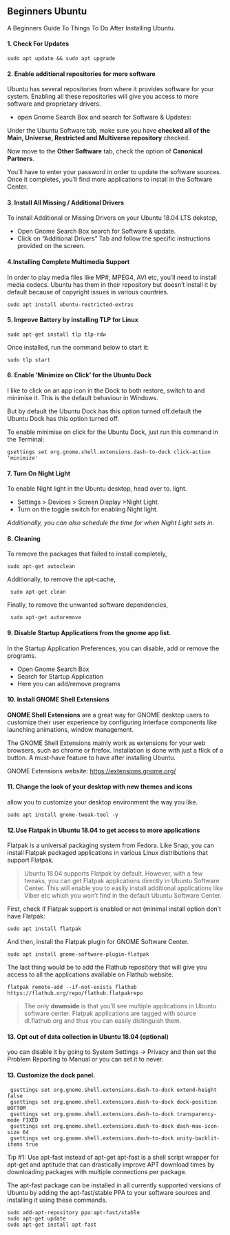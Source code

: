 ## Beginners Ubuntu
A Beginners Guide To Things To Do After Installing Ubuntu.
####	1. Check For Updates

	sudo apt update && sudo apt upgrade

#### 2. Enable additional repositories for more software
Ubuntu has several repositories from where it provides software for your system. 
Enabling all these repositories will give you access to more software and proprietary drivers.

- open Gnome Search Box and search for Software & Updates:


Under the Ubuntu Software tab, make sure you have **checked all of the Main, Universe, Restricted and Multiverse repository** checked. 

Now move to the **Other Software** tab, check the option of **Canonical Partners**. 

You’ll have to enter your password in order to update the software sources. Once it completes, you’ll find more applications to install in the Software Center.

####	3.  Install All Missing / Additional Drivers
To install Additional or Missing Drivers on your Ubuntu 18.04 LTS dekstop,
- Open Gnome Search Box search for Software & update.
- Click on “Additional Drivers” Tab and follow the specific instructions provided on the screen.

####	4.Installing Complete Multimedia Support
In order to play media files like MP#, MPEG4, AVI etc, you’ll need to install media codecs. Ubuntu has them in their repository but doesn’t install it by default because of copyright issues in various countries.
	
	sudo apt install ubuntu-restricted-extras
	
####	5. Improve Battery by installing TLP for Linux

	sudo apt-get install tlp tlp-rdw
	
Once installed, run the command below to start it:
	
	sudo tlp start
	
####	6. Enable ‘Minimize on Click’ for the Ubuntu Dock 
I like to click on an app icon in the Dock to both restore, switch to and minimise it. This is the default behaviour in Windows.

But by default the Ubuntu Dock has this option turned off.default the Ubuntu Dock has this option turned off.

To enable minimise on click for the Ubuntu Dock, just run this command in the Terminal:
	
	gsettings set org.gnome.shell.extensions.dash-to-dock click-action 'minimize'
####	7. Turn On Night Light

To enable Night light in the Ubuntu desktop, head over to.
 light. 
 - Settings > Devices > Screen Display >Night Light. 
 - Turn on the toggle switch for enabling Night light. 

*Additionally, you can also schedule the time for when Night Light sets in.*

####	8. Cleaning

To remove the packages that failed to install completely,

	sudo apt-get autoclean

Additionally, to remove the apt-cache,

	 sudo apt-get clean

Finally, to remove the unwanted software dependencies,
	 
	 sudo apt-get autoremove

####	9. Disable Startup Applications from the gnome app list. 
In the Startup Application Preferences, you can disable, add or remove the programs. 

 - Open Gnome Search Box
 - Search for Startup Application
 - Here you can add/remove programs 

    
####	10. Install GNOME Shell Extensions
**GNOME Shell Extensions** are a great way for GNOME desktop users to customize their user experience by configuring interface components like launching animations, window management. 

The GNOME Shell Extensions mainly work as extensions for your web browsers, such as chrome or firefox. Installation is done with just a flick of a button.  A must-have feature to have after installing Ubuntu. 

GNOME Extensions website: https://extensions.gnome.org/  

####	11. Change the look of your desktop with new themes and icons
allow you to customize your desktop environment the way you like. 
	
	sudo apt install gnome-tweak-tool -y
	
####	12.Use Flatpak in Ubuntu 18.04 to get access to more applications 
Flatpak is a universal packaging system from Fedora. Like Snap, you can install Flatpak packaged applications in various Linux distributions that support Flatpak. 

>Ubuntu 18.04 supports Flatpak by default. However, with a few tweaks, you can get Flatpak applications directly in Ubuntu Software Center. This will enable you to easily install additional applications like Viber etc which you won’t find in the default Ubuntu Software Center.

First, check if Flatpak support is enabled or not (minimal install option don’t have Flatpak:

	sudo apt install flatpak

And then, install the Flatpak plugin for GNOME Software Center.

	sudo apt install gnome-software-plugin-flatpak

The last thing would be to add the Flathub repository that will give you access to all the applications available on Flathub website.

	flatpak remote-add --if-not-exists flathub https://flathub.org/repo/flathub.flatpakrepo

>The only **downside** is that you’ll see multiple applications in Ubuntu software center. Flatpak applications are tagged with source dl.flathub.org and thus you can easily distinguish them.
####	13. Opt out of data collection in Ubuntu 18.04 (optional)
you can disable it by going to System Settings -> Privacy and then set the Problem Reporting to Manual or you can set it to never.

####	13. Customize the dock panel.

	 gsettings set org.gnome.shell.extensions.dash-to-dock extend-height false
	 gsettings set org.gnome.shell.extensions.dash-to-dock dock-position BOTTOM
	 gsettings set org.gnome.shell.extensions.dash-to-dock transparency-mode FIXED
	 gsettings set org.gnome.shell.extensions.dash-to-dock dash-max-icon-size 64
	 gsettings set org.gnome.shell.extensions.dash-to-dock unity-backlit-items true

Tip #1: Use apt-fast instead of apt-get
apt-fast is a shell script wrapper for apt-get and aptitude that can drastically improve APT download times by downloading packages with multiple connections per package. 

The apt-fast package can be installed in all currently supported versions of Ubuntu by adding the apt-fast/stable PPA to your software sources and installing it using these commands.

	sudo add-apt-repository ppa:apt-fast/stable 
	sudo apt-get update
	sudo apt-get install apt-fast  
